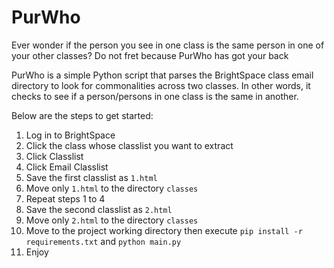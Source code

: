 # PurWho

Ever wonder if the person you see in one class is the same person in one of your other classes? Do not fret because PurWho has got your back

PurWho is a simple Python script that parses the BrightSpace class email directory to look for commonalities across two classes. In other words, it checks to see if a person/persons in one class is the same in another.

Below are the steps to get started:
1. Log in to BrightSpace
2. Click the class whose classlist you want to extract
3. Click Classlist
4. Click Email Classlist
5. Save the first classlist as `1.html`
6. Move only `1.html` to the directory `classes`
7. Repeat steps 1 to 4
8. Save the second classlist as `2.html`
9. Move only `2.html` to the directory `classes`
10. Move to the project working directory then execute `pip install -r requirements.txt` and `python main.py`
11. Enjoy
